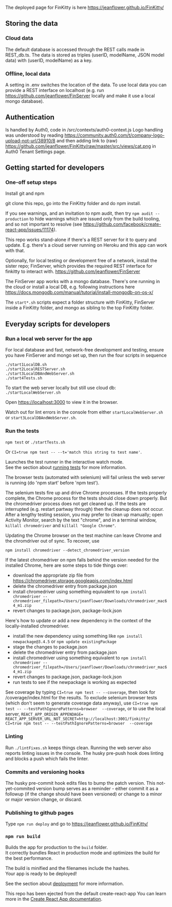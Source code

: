 The deployed page for FinKitty is here
https://jeanflower.github.io/FinKitty/
 
## Storing the data
### Cloud data
The default database is accessed through the REST calls made in REST_db.ts.
The data is stored as triples (userID, modelName, JSON model data) with
(userID, modelName) as a key.

### Offline, local data
A setting in .env switches the location of the data.
To use local data you can provide a REST interface 
on localhost 
(e.g. run https://github.com/jeanflower/FinServer 
locally and make it use a local mongo database).

## Authentication
Is handled by Auth0, code in 
/src/contexts/auth0-context.js
Logo handling was understood by reading
https://community.auth0.com/t/company-logo-upload-not-url/38910/8
and then adding link to (raw)
https://github.com/jeanflower/FinKitty/raw/master/src/views/cat.png 
in Auth0 Tenant Settings page.

## Getting started for developers

### One-off setup steps
Install git and npm

git clone this repo, go into the FinKitty folder and do npm install.

If you see warnings, and an invitation to npm audit, then try
``npm audit --production``
to hide warnings which are issued only from the build tooling, and so not important to resolve (see https://github.com/facebook/create-react-app/issues/11174).

This repo works stand-alone if there's a REST server
for it to query and update.  E.g. there's a cloud server 
running on Heroku and this app can work with that.

Optionally, for local testing or development free of a network,
install the sister repo; FinServer, which provides the required
REST interface for finkitty to interact with. 
https://github.com/jeanflower/FinServer

The FinServer app works with a mongo database.
There's one running in the cloud or
install a local DB, e.g. following instructions here
https://docs.mongodb.com/manual/tutorial/install-mongodb-on-os-x/

The `start*.sh` scripts expect a folder structure
with FinKitty, FinServer inside a FinKitty folder, and mongo as sibling to the top FinKitty folder.

## Everyday scripts for developers

### Run a local web server for the app
For local database and fast, network-free development
and testing, ensure you have FinServer and mongo
set up, then run the four scripts in sequence
```
./start1LocalDB.sh
./start2LocalRESTServer.sh
./start3LocalDBAndWebServer.sh
./start4Tests.sh
```
To start the web server locally but still use cloud db:
`./startLocalWebServer.sh`

Open [https://localhost:3000](https://localhost:3000) to view it in the browser.

Watch out for lint errors in the console from either
`startLocalWebServer.sh` or `start3LocalDBAndWebServer.sh`.

### Run the tests
`npm test` or `./startTests.sh`

Or `CI=true npm test -- --t='match this string to test name'`.

Launches the test runner in the interactive watch mode.<br>
See the section about [running tests](https://facebook.github.io/create-react-app/docs/running-tests) for more information.

The browser tests (automated with selenium) will fail unless the web server is running (do 'npm start' before 'npm test').

The selenium tests fire up and drive Chrome processes.  If the tests properly complete, the Chrome process for the tests should close down properly.  But the chromedriver process does not get cleaned up.  If the tests are interrupted (e.g. restart partway through) then the cleanup does not occur.  After a lengthy testing session, you may prefer to clean up manually; open Activity Monitor, search by the text "chrome", and in a terminal window, `killall chromedriver` and `killall "Google Chrome"`.

Updating the Chrome browser on the test machine can leave Chrome and the chromdriver out of sync.  To recover, use
```
npm install chromedriver --detect_chromedriver_version
```

If the latest chromedriver on npm falls behind the version needed for the installed Chrome, here are some steps to tide things over:
 - download the appropriate zip file from https://chromedriver.storage.googleapis.com/index.html
 - delete the chromedriver entry from package.json
 - install chromedriver using something equivalent to 
 ``npm install chromedriver --chromedriver_filepath=/Users/jeanflower/Downloads/chromedriver_mac64_m1.zip``
 - revert changes to package.json, package-lock.json

 Here's how to update or add a new dependency in the context of the locally-installed chromedriver.
 - install the new dependency using something like
 ``npm install newpackage@3.4.5`` or ``npm update existingPackage``
 - stage the changes to package.json
 - delete the chromedriver entry from package.json
 - install chromedriver using something equivalent to 
 ``npm install chromedriver --chromedriver_filepath=/Users/jeanflower/Downloads/chromedriver_mac64_m1.zip``
 - revert changes to package.json, package-lock.json
 - run tests to see if the newpackage is working as expected

See coverage by typing `CI=true npm test -- --coverage`, then look for /coverage/index.html for the results.  To exclude selenium browser tests (which don't seem to generate coverage data anyway), use `CI=true npm test -- --testPathIgnorePatterns=browser  --coverage`, or to use the local server, `REACT_APP_ORIGIN_APPENDAGE= REACT_APP_SERVER_URL_NOT_SECRET=http://localhost:3001/finkitty/ CI=true npm test -- --testPathIgnorePatterns=browser  --coverage`


### Linting
Run `./lintFixes.sh` keeps things clean.
Running the web server also reports linting issues in the console.
The husky pre-push hook does linting and blocks a push which fails the linter.

### Commits and versioning hooks
The husky pre-commit hook edits files to bump the patch version.
This not-yet-commited version bump serves as a reminder - 
either commit it as a followup (if the change should have been versioned) 
or change to a minor or major version change, or discard.

### Publishing to github pages
Type
`npm run deploy`
and go to
https://jeanflower.github.io/FinKitty/


### `npm run build`
Builds the app for production to the `build` folder.<br>
It correctly bundles React in production mode and optimizes the build for the best performance.

The build is minified and the filenames include the hashes.<br>
Your app is ready to be deployed!

See the section about [deployment](https://facebook.github.io/create-react-app/docs/deployment) for more information.

This repo has been ejected from the default create-react-app
You can learn more in the [Create React App documentation](https://facebook.github.io/create-react-app/docs/getting-started).

